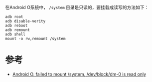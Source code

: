 在Android O系统中， `/system` 目录是只读的，要挂载成读写的方法如下：

```
adb root
adb disable-verity
adb reboot
adb remount
adb shell
mount -o rw,remount /system
```


# 参考

* [Android O, failed to mount /system, /dev/block/dm-0 is read only](https://android.stackexchange.com/questions/186630/android-o-failed-to-mount-system-dev-block-dm-0-is-read-only)